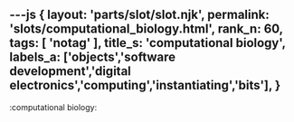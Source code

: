 ---js
{
  layout: 'parts/slot/slot.njk',
  permalink: 'slots/computational_biology.html',
  rank_n: 60,
  tags: [ 'notag' ],
  title_s: 'computational biology',
  labels_a: ['objects','software development','digital electronics','computing','instantiating','bits'],
}
---
:computational biology:

